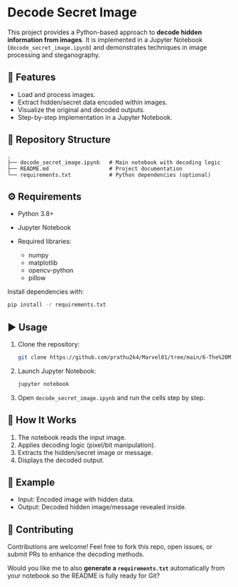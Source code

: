 # Decode Secret Image

This project provides a Python-based approach to **decode hidden information from images**. It is implemented in a Jupyter Notebook (`decode_secret_image.ipynb`) and demonstrates techniques in image processing and steganography.

## 🚀 Features

* Load and process images.
* Extract hidden/secret data encoded within images.
* Visualize the original and decoded outputs.
* Step-by-step implementation in a Jupyter Notebook.

## 📂 Repository Structure

```
.
├── decode_secret_image.ipynb   # Main notebook with decoding logic
├── README.md                   # Project documentation
└── requirements.txt            # Python dependencies (optional)
```

## ⚙️ Requirements

* Python 3.8+
* Jupyter Notebook
* Required libraries:

  * numpy
  * matplotlib
  * opencv-python
  * pillow

Install dependencies with:

```bash
pip install -r requirements.txt
```

## ▶️ Usage

1. Clone the repository:

   ```bash
   git clone https://github.com/prathu2k4/Marvel01/tree/main/6-The%20Matrix%20Puzzle
   ```
2. Launch Jupyter Notebook:

   ```bash
   jupyter notebook
   ```
3. Open `decode_secret_image.ipynb` and run the cells step by step.

## 📖 How It Works

1. The notebook reads the input image.
2. Applies decoding logic (pixel/bit manipulation).
3. Extracts the hidden/secret image or message.
4. Displays the decoded output.

## 📝 Example

* Input: Encoded image with hidden data.
* Output: Decoded hidden image/message revealed inside.

## 🤝 Contributing

Contributions are welcome! Feel free to fork this repo, open issues, or submit PRs to enhance the decoding methods.


Would you like me to also **generate a `requirements.txt`** automatically from your notebook so the README is fully ready for Git?
